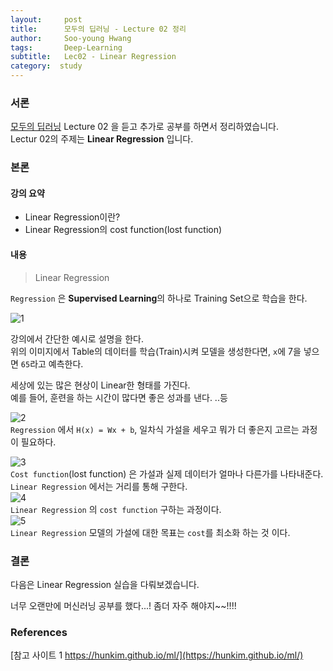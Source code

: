 ```yaml
---
layout:     post
title:      모두의 딥러닝 - Lecture 02 정리
author:     Soo-young Hwang
tags: 		Deep-Learning
subtitle:  	Lec02 - Linear Regression
category:  study
---
```


### 서론
[모두의 딥러닝](https://hunkim.github.io/ml/) Lecture 02 을 듣고 추가로 공부를 하면서  정리하였습니다.    
Lectur 02의 주제는 **Linear Regression** 입니다.   
    
### 본론

#### 강의 요약

- Linear Regression이란?
- Linear Regression의 cost function(lost function)

#### 내용

<blockquote>Linear Regression</blockquote>    

`Regression` 은 **Supervised Learning**의 하나로 Training Set으로 학습을 한다.   

![1](https://swimmingHwang.github.io/img/dllec02-1.png)   

강의에서 간단한 예시로 설명을 한다.   
위의 이미지에서 Table의 데이터를 학습(Train)시켜 모델을 생성한다면, `x`에 7을 넣으면 `65`라고 예측한다.   

세상에 있는 많은 현상이 Linear한 형태를 가진다.   
예를 들어, 훈련을 하는 시간이 많다면 좋은 성과를 낸다.  ..등   

![2](https://swimmingHwang.github.io/img/dllec02-2.png)    
`Regression` 에서 `H(x) = Wx + b`, 일차식 가설을 세우고 뭐가 더 좋은지 고르는 과정이 필요하다.   

![3](https://swimmingHwang.github.io/img/dllec02-3.png)   
`Cost function`(lost function) 은 가설과 실제 데이터가 얼마나 다른가를 나타내준다.  
`Linear Regression` 에서는 거리를 통해 구한다.   
![4](https://swimmingHwang.github.io/img/dllec02-4.png)    
`Linear Regression` 의 `cost function` 구하는 과정이다.   
![5](https://swimmingHwang.github.io/img/dllec02-5.png)    
`Linear Regression` 모델의 가설에 대한 목표는 `cost`를 최소화 하는 것 이다.

### 결론
다음은 Linear Regression 실습을 다뤄보겠습니다.


너무 오랜만에 머신러닝 공부를 했다...!
좀더 자주 해야지~~!!!!


### References
[참고 사이트 1 https://hunkim.github.io/ml/](https://hunkim.github.io/ml/)   